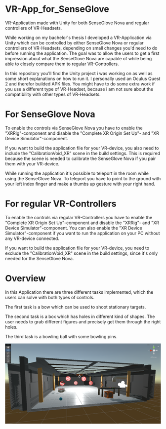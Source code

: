 # VR-App_for_SenseGlove
VR-Application made with Unity for both SenseGlove Nova and regular controllers of VR-Headsets.

While working on my bachelor's thesis I developed a VR-Application via Unity which can be controlled by either SenseGlove Nova or regular controllers of VR-Headsets, depending on small changes you'd need to do before running the application. The goal was to allow the users to get a first impression about what the SenseGlove Nova are capable of while being able to closely compare them to regular VR-Controllers.

In this repository you'll find the Unity project i was working on as well as some short explanations on how to run it. I personally used an Oculus Quest 2 and therefor builded APK files. You might have to do some extra work if you use a different type of VR-Headset, because i am not sure about the compatibility with other types of VR-Headsets.

# For SenseGlove Nova

To enable the controls via SenseGlove Nova you have to enable the "XRRig"-component and disable the "Complete XR Origin Set Up"- and "XR Device Simulator"-component. 

If you want to build the application file for your VR-device, you also need to include the "CalibrationVoid_XR" scene in the build settings. This is required because the scene is needed to calibrate the SenseGlove Nova if you pair them with your VR-device.

While running the application it's possible to teleport in the room while using the SenseGlove Nova. To teleport you have to point to the ground with your left index finger and make a thumbs up gesture with your right hand.

# For regular VR-Controllers

To enable the controls via regular VR-Controllers you have to enable the "Complete XR Origin Set Up"-component and disable the "XRRig"- and "XR Device Simulator"-component. You can also enable the "XR Device Simulator"-component if you want to run the application on your PC without any VR-device connected.

If you want to build the application file for your VR-device, you need to exclude the "CalibrationVoid_XR" scene in the build settings, since it's only needed for the SenseGlove Nova.

# Overview

In this Application there are three different tasks implemented, which the users can solve with both types of controls.

The first task is a bow which can be used to shoot stationary targets.

The second task is a box which has holes in different kind of shapes. The user needs to grab different figures and precisely get them through the right holes.

The third task is a bowling ball with some bowling pins.

![alt text](https://github.com/KaySchmelzer/VR-App_for_SenseGlove/blob/master/image17.png?raw=true)

